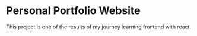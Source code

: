 # Personal Portfolio Website
This project is one of the results of my journey learning frontend with react.

